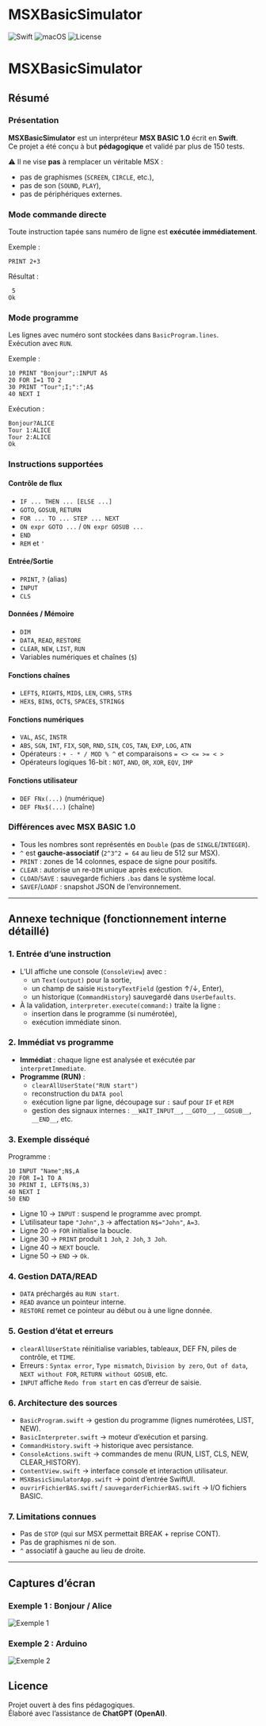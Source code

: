 # MSXBasicSimulator

![Swift](https://img.shields.io/badge/Swift-6.1-orange?logo=swift&logoColor=white)
![macOS](https://img.shields.io/badge/macOS-15.5+-blue?logo=apple&logoColor=white)
![License](https://img.shields.io/badge/Licence-MIT-green)

# MSXBasicSimulator

## Résumé

### Présentation
**MSXBasicSimulator** est un interpréteur **MSX BASIC 1.0** écrit en **Swift**.  
Ce projet a été conçu à but **pédagogique** et validé par plus de 150 tests.  

⚠️ Il ne vise **pas** à remplacer un véritable MSX :  
- pas de graphismes (`SCREEN`, `CIRCLE`, etc.),  
- pas de son (`SOUND`, `PLAY`),  
- pas de périphériques externes.  

### Mode commande directe
Toute instruction tapée sans numéro de ligne est **exécutée immédiatement**.

Exemple :
```basic
PRINT 2+3
```
Résultat :
```
 5
Ok
```

### Mode programme
Les lignes avec numéro sont stockées dans `BasicProgram.lines`.  
Exécution avec `RUN`.

Exemple :
```basic
10 PRINT "Bonjour";:INPUT A$
20 FOR I=1 TO 2
30 PRINT "Tour";I;":";A$
40 NEXT I
```
Exécution :
```
Bonjour?ALICE
Tour 1:ALICE
Tour 2:ALICE
Ok
```

### Instructions supportées

#### Contrôle de flux
- `IF ... THEN ... [ELSE ...]`
- `GOTO`, `GOSUB`, `RETURN`
- `FOR ... TO ... STEP ... NEXT`
- `ON expr GOTO ...` / `ON expr GOSUB ...`
- `END`
- `REM` et `'`

#### Entrée/Sortie
- `PRINT`, `?` (alias)
- `INPUT`
- `CLS`

#### Données / Mémoire
- `DIM`
- `DATA`, `READ`, `RESTORE`
- `CLEAR`, `NEW`, `LIST`, `RUN`
- Variables numériques et chaînes (`$`)

#### Fonctions chaînes
- `LEFT$`, `RIGHT$`, `MID$`, `LEN`, `CHR$`, `STR$`
- `HEX$`, `BIN$`, `OCT$`, `SPACE$`, `STRING$`

#### Fonctions numériques
- `VAL`, `ASC`, `INSTR`
- `ABS`, `SGN`, `INT`, `FIX`, `SQR`, `RND`, `SIN`, `COS`, `TAN`, `EXP`, `LOG`, `ATN`
- Opérateurs : `+ - * / MOD % ^` et comparaisons `= <> <= >= < >`
- Opérateurs logiques 16-bit : `NOT`, `AND`, `OR`, `XOR`, `EQV`, `IMP`

#### Fonctions utilisateur
- `DEF FNx(...)` (numérique)
- `DEF FNx$(...)` (chaîne)

### Différences avec MSX BASIC 1.0
- Tous les nombres sont représentés en `Double` (pas de `SINGLE`/`INTEGER`).  
- `^` est **gauche-associatif** (`2^3^2 = 64` au lieu de 512 sur MSX).  
- `PRINT` : zones de 14 colonnes, espace de signe pour positifs.  
- `CLEAR` : autorise un re-`DIM` unique après exécution.  
- `CLOAD`/`SAVE` : sauvegarde fichiers `.bas` dans le système local.  
- `SAVEF`/`LOADF` : snapshot JSON de l’environnement.  

---

## Annexe technique (fonctionnement interne détaillé)

### 1. Entrée d’une instruction
- L’UI affiche une console (`ConsoleView`) avec :
  - un `Text(output)` pour la sortie,
  - un champ de saisie `HistoryTextField` (gestion ↑/↓, Enter),
  - un historique (`CommandHistory`) sauvegardé dans `UserDefaults`.
- À la validation, `interpreter.execute(command:)` traite la ligne :
  - insertion dans le programme (si numérotée),
  - exécution immédiate sinon.

### 2. Immédiat vs programme
- **Immédiat** : chaque ligne est analysée et exécutée par `interpretImmediate`.
- **Programme (RUN)** :
  - `clearAllUserState("RUN start")`
  - reconstruction du `DATA pool`
  - exécution ligne par ligne, découpage sur `:` sauf pour `IF` et `REM`
  - gestion des signaux internes : `__WAIT_INPUT__`, `__GOTO__`, `__GOSUB__`, `__END__`, etc.

### 3. Exemple disséqué
Programme :
```basic
10 INPUT "Name";N$,A
20 FOR I=1 TO A
30 PRINT I, LEFT$(N$,3)
40 NEXT I
50 END
```
- Ligne 10 → `INPUT` : suspend le programme avec prompt.
- L’utilisateur tape `"John",3` → affectation `N$="John"`, `A=3`.
- Ligne 20 → `FOR` initialise la boucle.
- Ligne 30 → `PRINT` produit `1 Joh`, `2 Joh`, `3 Joh`.
- Ligne 40 → `NEXT` boucle.
- Ligne 50 → `END` → `Ok`.

### 4. Gestion DATA/READ
- `DATA` préchargés au `RUN start`.
- `READ` avance un pointeur interne.
- `RESTORE` remet ce pointeur au début ou à une ligne donnée.

### 5. Gestion d’état et erreurs
- `clearAllUserState` réinitialise variables, tableaux, DEF FN, piles de contrôle, et `TIME`.
- Erreurs : `Syntax error`, `Type mismatch`, `Division by zero`, `Out of data`, `NEXT without FOR`, `RETURN without GOSUB`, etc.
- `INPUT` affiche `Redo from start` en cas d’erreur de saisie.

### 6. Architecture des sources
- `BasicProgram.swift` → gestion du programme (lignes numérotées, LIST, NEW).
- `BasicInterpreter.swift` → moteur d’exécution et parsing.
- `CommandHistory.swift` → historique avec persistance.
- `ConsoleActions.swift` → commandes de menu (RUN, LIST, CLS, NEW, CLEAR_HISTORY).
- `ContentView.swift` → interface console et interaction utilisateur.
- `MSXBasicSimulatorApp.swift` → point d’entrée SwiftUI.
- `ouvrirFichierBAS.swift` / `sauvegarderFichierBAS.swift` → I/O fichiers BASIC.

### 7. Limitations connues
- Pas de `STOP` (qui sur MSX permettait BREAK + reprise CONT).
- Pas de graphismes ni de son.
- `^` associatif à gauche au lieu de droite.

---

## Captures d’écran

### Exemple 1 : Bonjour / Alice
![Exemple 1](Assets/capture1.png)

### Exemple 2 : Arduino
![Exemple 2](Assets/capture2.png)


## Licence
Projet ouvert à des fins pédagogiques.  
Élaboré avec l’assistance de **ChatGPT (OpenAI)**.


